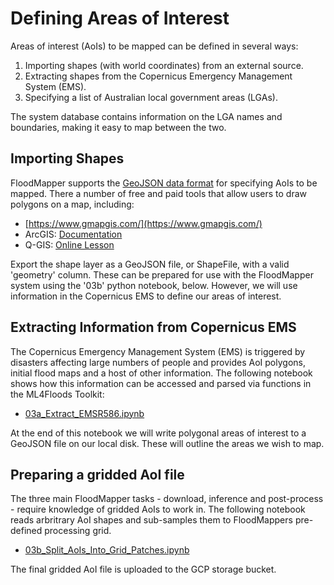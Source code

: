 # Defining Areas of Interest

Areas of interest (AoIs) to be mapped can be defined in several ways:

 1. Importing shapes (with world coordinates) from an external source.
 2. Extracting shapes from the Copernicus Emergency Management System (EMS).
 3. Specifying a list of Australian local government areas (LGAs).

The system database contains information on the LGA names and
boundaries, making it easy to map between the two. 


## Importing Shapes

FloodMapper supports the [GeoJSON data format](https://geojson.org/)
for specifying AoIs to be mapped. There a number of free and paid
tools that allow users to draw polygons on a map, including:

 * [https://www.gmapgis.com/](https://www.gmapgis.com/)
 * ArcGIS: [Documentation](https://desktop.arcgis.com/en/arcmap/latest/manage-data/shapefiles/creating-a-new-shapefile.htm)
 * Q-GIS: [Online Lesson](https://docs.qgis.org/3.22/en/docs/training_manual/create_vector_data/create_new_vector.html)

Export the shape layer as a GeoJSON file, or ShapeFile, with a valid
'geometry' column. These can be prepared for use with the FloodMapper
system using the '03b' python notebook, below. However, we will use
information in the Copernicus EMS to define our areas of interest.


## Extracting Information from Copernicus EMS

The Copernicus Emergency Management System (EMS) is triggered by
disasters affecting large numbers of people and provides AoI polygons,
initial flood maps and a host of other information. The following
notebook shows how this information can be accessed and parsed via
functions in the ML4Floods Toolkit:

 * [03a_Extract_EMSR586.ipynb](03a_Extract_EMSR586.ipynb)

At the end of this notebook we will write polygonal areas of interest
to a GeoJSON file on our local disk. These will outline the areas we
wish to map.


## Preparing a gridded AoI file

The three main FloodMapper tasks - download, inference and
post-process - require knowledge of gridded AoIs to work in. The
following notebook reads arbritrary AoI shapes and sub-samples them to
FloodMappers pre-defined processing grid.

 * [03b_Split_AoIs_Into_Grid_Patches.ipynb](03b_Split_AoIs_Into_Grid_Patches.ipynb)

The final gridded AoI file is uploaded to the GCP storage bucket.
